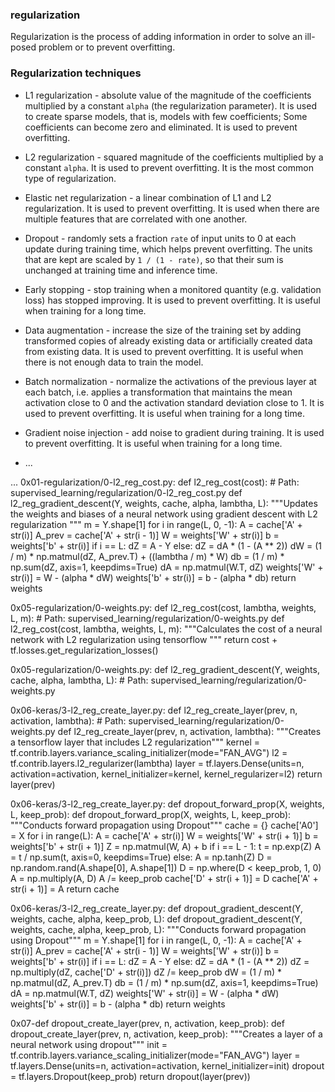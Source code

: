 ### regularization

Regularization is the process of adding information in order to solve an ill-posed problem or to prevent overfitting.

### Regularization techniques

- L1 regularization - absolute value of the magnitude of the coefficients multiplied by a constant `alpha` (the regularization parameter). It is used to create sparse models, that is, models with few coefficients; Some coefficients can become zero and eliminated. It is used to prevent overfitting.
- L2 regularization - squared magnitude of the coefficients multiplied by a constant `alpha`. It is used to prevent overfitting. It is the most common type of regularization.

- Elastic net regularization - a linear combination of L1 and L2 regularization. It is used to prevent overfitting. It is used when there are multiple features that are correlated with one another.

- Dropout - randomly sets a fraction `rate` of input units to 0 at each update during training time, which helps prevent overfitting. The units that are kept are scaled by `1 / (1 - rate)`, so that their sum is unchanged at training time and inference time.

- Early stopping - stop training when a monitored quantity (e.g. validation loss) has stopped improving. It is used to prevent overfitting. It is useful when training for a long time.

- Data augmentation - increase the size of the training set by adding transformed copies of already existing data or artificially created data from existing data. It is used to prevent overfitting. It is useful when there is not enough data to train the model.

- Batch normalization - normalize the activations of the previous layer at each batch, i.e. applies a transformation that maintains the mean activation close to 0 and the activation standard deviation close to 1. It is used to prevent overfitting. It is useful when training for a long time.

- Gradient noise injection - add noise to gradient during training. It is used to prevent overfitting. It is useful when training for a long time.
- ...

...
0x01-regularization/0-l2_reg_cost.py: def l2_reg_cost(cost): # Path: supervised_learning/regularization/0-l2_reg_cost.py
    def l2_reg_gradient_descent(Y, weights, cache, alpha, lambtha, L):
        """Updates the weights and biases of a neural network using gradient
        descent with L2 regularization
        """
        m = Y.shape[1]
        for i in range(L, 0, -1):
            A = cache['A' + str(i)]
            A_prev = cache['A' + str(i - 1)]
            W = weights['W' + str(i)]
            b = weights['b' + str(i)]
            if i == L:
                dZ = A - Y
            else:
                dZ = dA * (1 - (A ** 2))
            dW = (1 / m) * np.matmul(dZ, A_prev.T) + ((lambtha / m) * W)
            db = (1 / m) * np.sum(dZ, axis=1, keepdims=True)
            dA = np.matmul(W.T, dZ)
            weights['W' + str(i)] = W - (alpha * dW)
            weights['b' + str(i)] = b - (alpha * db)
        return weights

0x05-regularization/0-weights.py: def l2_reg_cost(cost, lambtha, weights, L, m): # Path: supervised_learning/regularization/0-weights.py
    def l2_reg_cost(cost, lambtha, weights, L, m): 
        """Calculates the cost of a neural network with L2 regularization
        using tensorflow
        """
        return cost + tf.losses.get_regularization_losses()


0x05-regularization/0-weights.py: def l2_reg_gradient_descent(Y, weights, cache, alpha, lambtha, L): # Path: supervised_learning/regularization/0-weights.py

0x06-keras/3-l2_reg_create_layer.py: def l2_reg_create_layer(prev, n, activation, lambtha): # Path: supervised_learning/regularization/0-weights.py
    def l2_reg_create_layer(prev, n, activation, lambtha):
        """Creates a tensorflow layer that includes L2 regularization"""
        kernel = tf.contrib.layers.variance_scaling_initializer(mode="FAN_AVG")
        l2 = tf.contrib.layers.l2_regularizer(lambtha)
        layer = tf.layers.Dense(units=n, activation=activation,
                                kernel_initializer=kernel,
                                kernel_regularizer=l2)
        return layer(prev)

0x06-keras/3-l2_reg_create_layer.py: def dropout_forward_prop(X, weights, L, keep_prob):
    def dropout_forward_prop(X, weights, L, keep_prob):
        """Conducts forward propagation using Dropout"""
        cache = {}
        cache['A0'] = X
        for i in range(L):
            A = cache['A' + str(i)]
            W = weights['W' + str(i + 1)]
            b = weights['b' + str(i + 1)]
            Z = np.matmul(W, A) + b
            if i == L - 1:
                t = np.exp(Z)
                A = t / np.sum(t, axis=0, keepdims=True)
            else:
                A = np.tanh(Z)
                D = np.random.rand(A.shape[0], A.shape[1])
                D = np.where(D < keep_prob, 1, 0)
                A = np.multiply(A, D)
                A /= keep_prob
                cache['D' + str(i + 1)] = D
            cache['A' + str(i + 1)] = A
        return cache

0x06-keras/3-l2_reg_create_layer.py: def dropout_gradient_descent(Y, weights, cache, alpha, keep_prob, L):
    def dropout_gradient_descent(Y, weights, cache, alpha, keep_prob, L):
        """Conducts forward propagation using Dropout"""
        m = Y.shape[1]
        for i in range(L, 0, -1):
            A = cache['A' + str(i)]
            A_prev = cache['A' + str(i - 1)]
            W = weights['W' + str(i)]
            b = weights['b' + str(i)]
            if i == L:
                dZ = A - Y
            else:
                dZ = dA * (1 - (A ** 2))
                dZ = np.multiply(dZ, cache['D' + str(i)])
                dZ /= keep_prob
            dW = (1 / m) * np.matmul(dZ, A_prev.T)
            db = (1 / m) * np.sum(dZ, axis=1, keepdims=True)
            dA = np.matmul(W.T, dZ)
            weights['W' + str(i)] = W - (alpha * dW)
            weights['b' + str(i)] = b - (alpha * db)
        return weights

0x07-def dropout_create_layer(prev, n, activation, keep_prob):
    def dropout_create_layer(prev, n, activation, keep_prob):
        """Creates a layer of a neural network using dropout"""
        init = tf.contrib.layers.variance_scaling_initializer(mode="FAN_AVG")
        layer = tf.layers.Dense(units=n, activation=activation,
                                kernel_initializer=init)
        dropout = tf.layers.Dropout(keep_prob)
        return dropout(layer(prev))